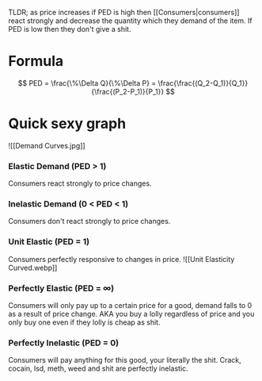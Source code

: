 TLDR; as price increases if PED is high then [[Consumers|consumers]] react strongly and decrease the quantity which they demand of the item. If PED is low then they don't give a shit.

# Formula
$$
PED = \frac{\%\Delta Q}{\%\Delta P} = \frac{\frac{(Q_2-Q_1)}{Q_1}}{\frac{(P_2-P_1)}{P_1}}
$$

# Quick sexy graph
![[Demand Curves.jpg]]

### Elastic Demand (PED > 1)
Consumers react strongly to price changes. 

### Inelastic Demand (0 < PED < 1)
Consumers don't react strongly to price changes.

### Unit Elastic (PED = 1)
Consumers perfectly responsive to changes in price.
![[Unit Elasticity Curved.webp]]

### Perfectly Elastic (PED = $\infty$)
Consumers will only pay up to a certain price for a good, demand falls to 0 as a result of price change. AKA you buy a lolly regardless of price and you only buy one even if they lolly is cheap as shit.

### Perfectly Inelastic (PED = 0)
Consumers will pay anything for this good, your literally the shit. Crack, cocain, lsd, meth, weed and shit are perfectly inelastic.